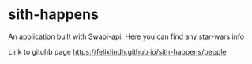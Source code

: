 # sith-happens
An application built with Swapi-api. Here you can find any star-wars info

Link to gituhb page https://felixlindh.github.io/sith-happens/people
